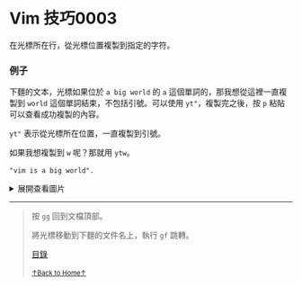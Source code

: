 # Vim 技巧0003

在光標所在行，從光標位置複製到指定的字符。

### 例子

下麵的文本，光標如果位於 `a big world` 的 `a` 這個單詞的，那我想從這裡一直複製到
`world` 這個單詞結束，不包括引號。可以使用 `yt"`，複製完之後，按 `p` 粘貼
可以查看成功複製的內容。

`yt"` 表示從光標所在位置，一直複製到引號。

如果我想複製到 `w` 呢？那就用 `ytw`。

```
"vim is a big world".
```

<details>
<summary>展開查看圖片</summary>
<img src="../../images/vim_tips_0003_01.gif" alt="vim_tips_0003_01.gif" />
</details>

* * *

> 按 `gg` 回到文檔頂部。
>
> 將光標移動到下麵的文件名上，執行 `gf` 跳轉。
>
> [目錄](README.md)
>
> <a href='https://github.com/MDGSF/MyVim'><small>↑Back to Home↑</small></a>

